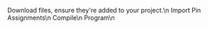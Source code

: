 Download files, ensure they're added to your project.\n
Import Pin Assignments\n
Compile\n
Program\n
